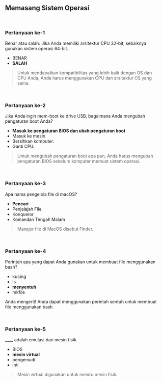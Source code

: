 ## Memasang Sistem Operasi

<br>

### Pertanyaan ke-1

Benar atau salah: Jika Anda memiliki arsitektur CPU 32-bit, sebaiknya gunakan sistem operasi 64-bit.

* BENAR
* **SALAH**

> Untuk mendapatkan kompatibilitas yang lebih baik dengan OS dan CPU Anda, Anda harus menggunakan CPU dan arsitektur OS yang sama.
<br>

### Pertanyaan ke-2

Jika Anda ingin mem-boot ke drive USB, bagaimana Anda mengubah pengaturan boot Anda?

* **Masuk ke pengaturan BIOS dan ubah pengaturan boot**
* Masuk ke mesin.
* Bersihkan komputer.
* Ganti CPU.

> Untuk mengubah pengaturan boot apa pun, Anda harus mengubah pengaturan BIOS sebelum komputer memuat sistem operasi.
<br>

### Pertanyaan ke-3

Apa nama pengelola file di macOS?

* **Pencari**
* Penjelajah File
* Konqueror
* Komandan Tengah Malam

> Manajer file di MacOS disebut Finder.
<br>

### Pertanyaan ke-4

Perintah apa yang dapat Anda gunakan untuk membuat file menggunakan bash?

* kucing
* ls
* **menyentuh**
* mkfile

Anda mengerti! Anda dapat menggunakan perintah sentuh untuk membuat file menggunakan bash.

<br>

### Pertanyaan ke-5

____ adalah emulasi dari mesin fisik.

* BIOS
* **mesin virtual**
* pengemudi
* inti

> Mesin virtual digunakan untuk meniru mesin fisik.
